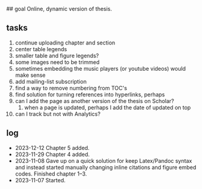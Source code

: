 ## goal 
Online, dynamic version of thesis. 

## tasks
1. continue uploading chapter and section
2. center table legends
3. smaller table and figure legends?
4. some images need to be trimmed
5. sometimes embedding the music players (or youtube videos) would make sense
6. add mailing-list subscription
7. find a way to remove numbering from TOC's
8. find solution for turning references into hyperlinks, perhaps
9. can I add the page as another version of the thesis on Scholar?
   1.  when a page is updated, perhaps I add the date of updated on top
10. can I track but not with Analytics?

## log
* 2023-12-12 Chapter 5 added.
* 2023-11-29 Chapter 4 added.
* 2023-11-08 Gave up on a quick solution for keep Latex/Pandoc syntax and instead started manually changing inline citations and figure embed codes. Finished chapter 1–3. 
* 2023-11-07 Started.